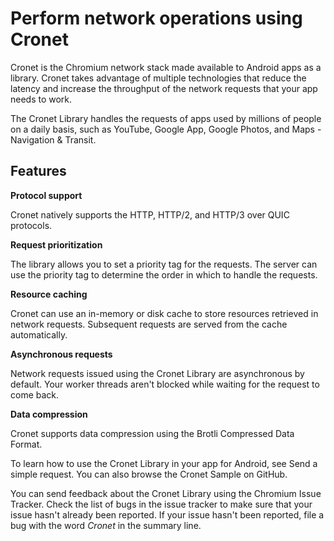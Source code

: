 # Perform network operations using Cronet

Cronet is the Chromium network stack made available to Android apps as a library. Cronet takes advantage of multiple technologies that reduce the latency and increase the throughput of the network requests that your app needs to work.

The Cronet Library handles the requests of apps used by millions of people on a daily basis, such as YouTube, Google App, Google Photos, and Maps - Navigation & Transit.

Features
--------

**Protocol support**

Cronet natively supports the HTTP, HTTP/2, and HTTP/3 over QUIC protocols.

**Request prioritization**

The library allows you to set a priority tag for the requests. The server can use the priority tag to determine the order in which to handle the requests.

**Resource caching**

Cronet can use an in-memory or disk cache to store resources retrieved in network requests. Subsequent requests are served from the cache automatically.

**Asynchronous requests**

Network requests issued using the Cronet Library are asynchronous by default. Your worker threads aren't blocked while waiting for the request to come back.

**Data compression**

Cronet supports data compression using the Brotli Compressed Data Format.

To learn how to use the Cronet Library in your app for Android, see Send a simple request. You can also browse the Cronet Sample on GitHub.

You can send feedback about the Cronet Library using the Chromium Issue Tracker. Check the list of bugs in the issue tracker to make sure that your issue hasn't already been reported. If your issue hasn't been reported, file a bug with the word _Cronet_ in the summary line.